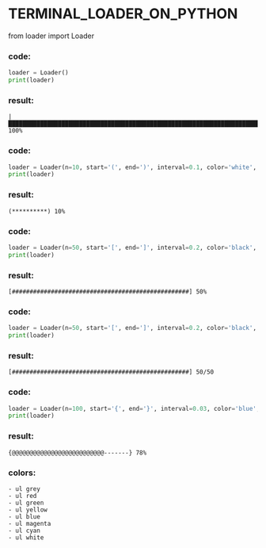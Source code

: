 # TERMINAL_LOADER_ON_PYTHON

from loader import Loader

### code:
```python
loader = Loader()
print(loader)
```

### result:
	|████████████████████████████████████████████████████████████████████████████████████████████████████| 100%

### code:
```python
loader = Loader(n=10, start='(', end=')', interval=0.1, color='white', symbol='*')
print(loader)
```

### result:
	(**********) 10%

### code:
```python
loader = Loader(n=50, start='[', end=']', interval=0.2, color='black', symbol='#')
print(loader)
```

### result:
	[##################################################] 50%

### code:
```python
loader = Loader(n=50, start='[', end=']', interval=0.2, color='black', symbol='#', display='of')
print(loader)
```

### result:
	[##################################################] 50/50

### code:
```python
loader = Loader(n=100, start='{', end='}', interval=0.03, color='blue', symbol='@', step=3, defsymbol='-')
print(loader)
```

### result:
	{@@@@@@@@@@@@@@@@@@@@@@@@@@-------} 78%

### colors:
	- ul grey
	- ul red
	- ul green
	- ul yellow
	- ul blue
	- ul magenta
	- ul cyan
	- ul white